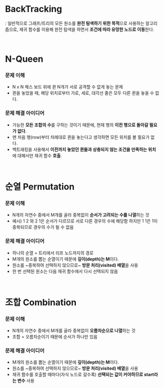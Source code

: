 # BackTracking

: 일반적으로 그래프/트리의 모든 원소를 **완전 탐색하기 위한 목적**으로 사용하는 알고리즘으로, 재귀 함수를 이용해 완전 탐색을 하면서 **조건에 따라 유망한 노드로 이동**한다.

<br/>

# N-Queen 
### 문제 이해
- N x N 체스 보드 위에 퀸 N개가 서로 공격할 수 없게 놓는 문제
- 퀸을 놓았을 때, 해당 위치로부터 가로, 세로, 대각선 줄은 모두 다른 퀸을 놓을 수 없다.


### 문제 해결 아이디어 
- 가능한 **모든 조합의 수**를 구하는 것이기 때문에, 현재 행의 **이전 행으로 돌아갈 필요가 없다**.
- 맨 처음 행(row)부터 차례대로 퀸을 놓는다고 생각하면 모든 위치를 볼 필요가 없다.
- 백트래킹을 사용해서 **이전까지 놓았던 퀸들과 상충되지 않는 조건을 만족하는 위치**에 대해서만 재귀 함수 **호출**.

<br/>

# 순열 Permutation
### 문제 이해 
- N개의 자연수 중에서 M개를 골라 중복없이 **순서가 고려되는 수를 나열**하는 것
- 예시) 1 2 와 2 1은 순서가 다르므로 서로 다른 경우의 수에 해당함 하지만 1 1은 1이 중복되므로 경우의 수가 될 수 없음


### 문제 해결 아이디어 
- 하나의 순열 = 트리에서 리프 노드까지의 경로
- M개의 원소를 뽑는 순열이기 때문에 **깊이(depth)는 M**이다.
- 원소를 ~중복하여 선택하지 않으므로~ **방문 처리(visited) 배열**을 사용
- 한 번 선택된 원소는 다음 재귀 함수에서 다시 선택되지 않음

<br/>

# 조합 Combination 
### 문제 이해 
- N개의 자연수 중에서 M개를 골라 중복없이 **오름차순으로 나열**하는 것
- 조합 = 오름차순이기 때문에 순서가 하나만 있음


### 문제 해결 아이디어 
- M개의 원소를 뽑는 순열이기 때문에 **깊이(depth)는 M**이다.
- 원소를 ~중복하여 선택하지 않으므로~ **방문 처리(visited) 배열**을 사용
- 재귀 함수를 호출할 때마다(자식 노드로 갈수록) **선택되는 값이 커야하므로 start라는 변수** 사용


